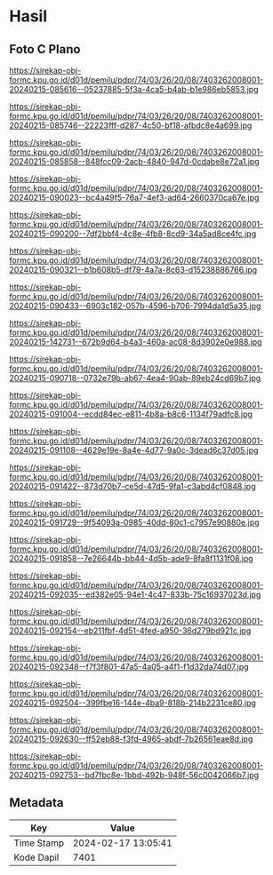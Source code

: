 # Hasil

## Foto C Plano

https://sirekap-obj-formc.kpu.go.id/d01d/pemilu/pdpr/74/03/26/20/08/7403262008001-20240215-085616--05237885-5f3a-4ca5-b4ab-b1e986eb5853.jpg

https://sirekap-obj-formc.kpu.go.id/d01d/pemilu/pdpr/74/03/26/20/08/7403262008001-20240215-085746--22223fff-d287-4c50-bf18-afbdc8e4a699.jpg

https://sirekap-obj-formc.kpu.go.id/d01d/pemilu/pdpr/74/03/26/20/08/7403262008001-20240215-085858--848fcc09-2acb-4840-947d-0cdabe8e72a1.jpg

https://sirekap-obj-formc.kpu.go.id/d01d/pemilu/pdpr/74/03/26/20/08/7403262008001-20240215-090023--bc4a49f5-76a7-4ef3-ad64-2660370ca67e.jpg

https://sirekap-obj-formc.kpu.go.id/d01d/pemilu/pdpr/74/03/26/20/08/7403262008001-20240215-090200--7df2bbf4-4c8e-4fb8-8cd9-34a5ad8ce4fc.jpg

https://sirekap-obj-formc.kpu.go.id/d01d/pemilu/pdpr/74/03/26/20/08/7403262008001-20240215-090321--b1b608b5-df79-4a7a-8c63-d15238886766.jpg

https://sirekap-obj-formc.kpu.go.id/d01d/pemilu/pdpr/74/03/26/20/08/7403262008001-20240215-090433--6903c182-057b-4596-b706-7994da1d5a35.jpg

https://sirekap-obj-formc.kpu.go.id/d01d/pemilu/pdpr/74/03/26/20/08/7403262008001-20240215-142731--672b9d64-b4a3-460a-ac08-8d3902e0e988.jpg

https://sirekap-obj-formc.kpu.go.id/d01d/pemilu/pdpr/74/03/26/20/08/7403262008001-20240215-090718--0732e79b-ab67-4ea4-90ab-89eb24cd69b7.jpg

https://sirekap-obj-formc.kpu.go.id/d01d/pemilu/pdpr/74/03/26/20/08/7403262008001-20240215-091004--ecdd84ec-e811-4b8a-b8c6-1134f79adfc8.jpg

https://sirekap-obj-formc.kpu.go.id/d01d/pemilu/pdpr/74/03/26/20/08/7403262008001-20240215-091108--4629e19e-8a4e-4d77-9a0c-3dead6c37d05.jpg

https://sirekap-obj-formc.kpu.go.id/d01d/pemilu/pdpr/74/03/26/20/08/7403262008001-20240215-091422--873d70b7-ce5d-47d5-9fa1-c3abd4cf0848.jpg

https://sirekap-obj-formc.kpu.go.id/d01d/pemilu/pdpr/74/03/26/20/08/7403262008001-20240215-091729--9f54093a-0985-40dd-80c1-c7957e90880e.jpg

https://sirekap-obj-formc.kpu.go.id/d01d/pemilu/pdpr/74/03/26/20/08/7403262008001-20240215-091858--7e26644b-bb44-4d5b-ade9-8fa8f1131f08.jpg

https://sirekap-obj-formc.kpu.go.id/d01d/pemilu/pdpr/74/03/26/20/08/7403262008001-20240215-092035--ed382e05-94e1-4c47-833b-75c16937023d.jpg

https://sirekap-obj-formc.kpu.go.id/d01d/pemilu/pdpr/74/03/26/20/08/7403262008001-20240215-092154--eb211fbf-4d51-4fed-a950-36d279bd921c.jpg

https://sirekap-obj-formc.kpu.go.id/d01d/pemilu/pdpr/74/03/26/20/08/7403262008001-20240215-092348--f7f3f801-47a5-4a05-a4f1-f1d32da74d07.jpg

https://sirekap-obj-formc.kpu.go.id/d01d/pemilu/pdpr/74/03/26/20/08/7403262008001-20240215-092504--399fbe16-144e-4ba9-818b-214b2231ce80.jpg

https://sirekap-obj-formc.kpu.go.id/d01d/pemilu/pdpr/74/03/26/20/08/7403262008001-20240215-092630--ff52eb88-f3fd-4965-abdf-7b26561eae8d.jpg

https://sirekap-obj-formc.kpu.go.id/d01d/pemilu/pdpr/74/03/26/20/08/7403262008001-20240215-092753--bd7fbc8e-1bbd-492b-948f-56c0042066b7.jpg


## Metadata

| Key        | Value               |
| ---------- | ------------------- |
| Time Stamp | 2024-02-17 13:05:41 |
| Kode Dapil | 7401                |



